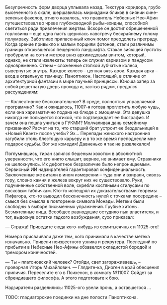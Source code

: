 Безупречность форм дворца уплывала назад. Текстура коридора, грубо высеченного в скале, шершавилась мириадами бликов в сиянии сине-зеленых факелов, отчего казалось, что правитель Небесных Нео-Афин путешествовал во чреве глубоководной рыбы-ехидны, способной светиться ради привлечения жертвы. Вскоре он достиг обрешеченной горловины – еще одна пасть щерилась навстречу бескрайнему голому полумраку. Заботливо припасенный ключ помог преодолеть преграду. Когда зрение привыкло к малым порциям фотонов, стали различимы границы открывшегося пещерного ландшафта. Стакан зияющей пустоты пробурили на сотни метров вниз архимедовым винтом, который, однако, не стали извлекать: теперь он служил карнизом и пандусом одновременно. Стены – сложенные стопкой зубчатые колеса, вывернутые внутрь. Каждое колесо – цепная вязь арок. Каждая арка – вход в отдельную темницу. Паноптикон. Настоящий, в отличие от архитектурной фантазии в мире паучьей принцессы. Юноша запер за собой решетчатую дверь прохода и, застыв рядом, предался рассуждениям:   

— Коллективное бессознательное? В среде, полностью управляемой программно? Как и ожидалось, 11007-я готова проглотить любую чушь, если она харизматично подана на блюде с эмоциями. Эта девушка никогда не пользуется логикой, что подтверждает ее биография. И зачем она пошла учиться в ГУКМИ? Молчаливая дань семейному призванию? Расчет на то, что старший брат устроит ее бездельницей в «Новый Квант» после учебы? Эх... Перепады женского настроения загубили столь блестящую карьеру и в то же время преподнесли мне подарок судьбы. Вот же комедия! Давненько я так не развлекался!

Поглумившись, тиран залился бешеным хохотом в абсолютной уверенности, что его никто слышит, вернее, не внимает ему. Стражники не шелохнулись. Их дефолтное безразличие было непроницаемым. Сервисный ИИ надзирателей гарантировал конфиденциальность. Заключенные же витали в ином измерении – туда они и взирали, сквозь гору, словно камня и железа вокруг них не существовало. Руки, подчиненные собственной воле, скребли костяными стилусами по восковым табличкам. Кто-то испещрял их доказательствами теоремы Пифагора, кто-то выводил бесконечность нулей с точками посередине – смысл без смысла в повторении символа Монады. Метеки были свободны в выборе письменных упражнений. Грубые хитоны. Безмятежные лица. Всеобщее равнодушие остудило пыл властителя, и тот, выдохнув остатки гадкого возбуждения, сухо приказал:

— Стража! Приведите сюда кого-нибудь из семитысячных и 11025-ого!

Номера присваивали даже тем, кого принимали в качестве метека изначально. Привели неизвестного узника и рекрутера. Последний по прибытии в Небесные Нео-Афины обзавелся окладистой бородой и тремором конечностей.

— Ты – платоновский человек? Отойди, свет загораживаешь, – проворчал Игорь Михайлович.
— Глядите-ка, Диоген в край обесценил приличия. Переселите его в Психенон, в комнату №11007. Сойдет за сбрендившего философа. А этого подготовьте к бою.

Надзиратели разделились: 11025-ого увели прочь, а оставшегося ...

TODO: гладиаторские поединки на дне полости Паноптикона.